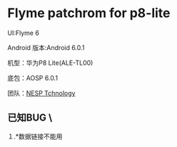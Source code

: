 # Flyme patchrom for p8-lite

UI:Flyme 6

Android 版本:Android 6.0.1

机型：华为P8 Lite(ALE-TL00)

底包：AOSP 6.0.1

团队：[NESP Tchnology](http://nesp.1g7.net)

## 已知BUG \
１.*数据链接不能用

